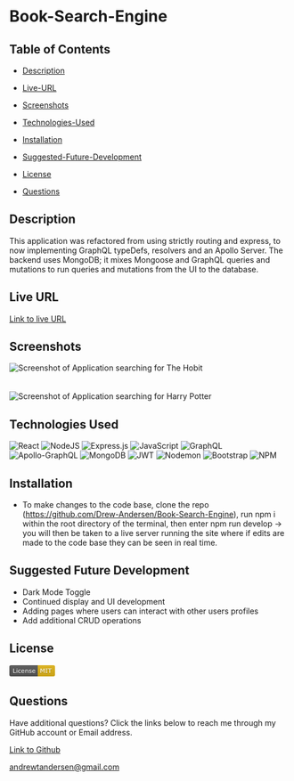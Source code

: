 # Book-Search-Engine

## Table of Contents

- [Description](#description)

- [Live-URL](#live-url)

- [Screenshots](#screenshots)

- [Technologies-Used](#technologies-used)

- [Installation](#installation)

- [Suggested-Future-Development](#suggested-future-development)

- [License](#license)

- [Questions](#questions)

## Description

This application was refactored from using strictly routing and express, to now implementing GraphQL typeDefs, resolvers and an Apollo Server. The backend uses MongoDB; it mixes Mongoose and GraphQL queries and mutations to run queries and mutations from the UI to the database.


## Live URL

[Link to live URL]()

## Screenshots

![Screenshot of Application searching for The Hobit](<images/Screenshot 2024-09-04 at 8.56.40 PM.png>)
<br /><br /><br />
![Screenshot of Application searching for Harry Potter](<images/Screenshot 2024-09-04 at 8.56.56 PM.png>)

## Technologies Used

![React](https://img.shields.io/badge/react-%2320232a.svg?style=for-the-badge&logo=react&logoColor=%2361DAFB)
![NodeJS](https://img.shields.io/badge/node.js-6DA55F?style=for-the-badge&logo=node.js&logoColor=white)
![Express.js](https://img.shields.io/badge/express.js-%23404d59.svg?style=for-the-badge&logo=express&logoColor=%2361DAFB)
![JavaScript](https://img.shields.io/badge/javascript-%23323330.svg?style=for-the-badge&logo=javascript&logoColor=%23F7DF1E)
![GraphQL](https://img.shields.io/badge/GraphQL-E10098.svg?style=for-the-badge&logo=GraphQL&logoColor=white)
![Apollo-GraphQL](https://img.shields.io/badge/-ApolloGraphQL-311C87?style=for-the-badge&logo=apollo-graphql)
![MongoDB](https://img.shields.io/badge/MongoDB-%234ea94b.svg?style=for-the-badge&logo=mongodb&logoColor=white)
![JWT](https://img.shields.io/badge/JWT-black?style=for-the-badge&logo=JSON%20web%20tokens)
![Nodemon](https://img.shields.io/badge/Nodemon-76D04B.svg?style=for-the-badge&logo=Nodemon&logoColor=white)
![Bootstrap](https://img.shields.io/badge/Bootstrap-7952B3.svg?style=for-the-badge&logo=Bootstrap&logoColor=white)
![NPM](https://img.shields.io/badge/NPM-%23CB3837.svg?style=for-the-badge&logo=npm&logoColor=white)

## Installation

- To make changes to the code base, clone the repo (https://github.com/Drew-Andersen/Book-Search-Engine), run npm i within the root directory of the terminal, then enter npm run develop -> you will then be taken to a live server running the site where if edits are made to the code base they can be seen in real time.

## Suggested Future Development

- Dark Mode Toggle
- Continued display and UI development
- Adding pages where users can interact with other users profiles 
- Add additional CRUD operations

## License

![MIT License badge](<./images/MIT-badge.png>)

## Questions

Have additional questions? Click the links below to reach me through my GitHub account or Email address.

[Link to Github](https://github.com/Drew-Andersen)

<a href="mailto:andrewtandersen@gmail.com">andrewtandersen@gmail.com</a>
